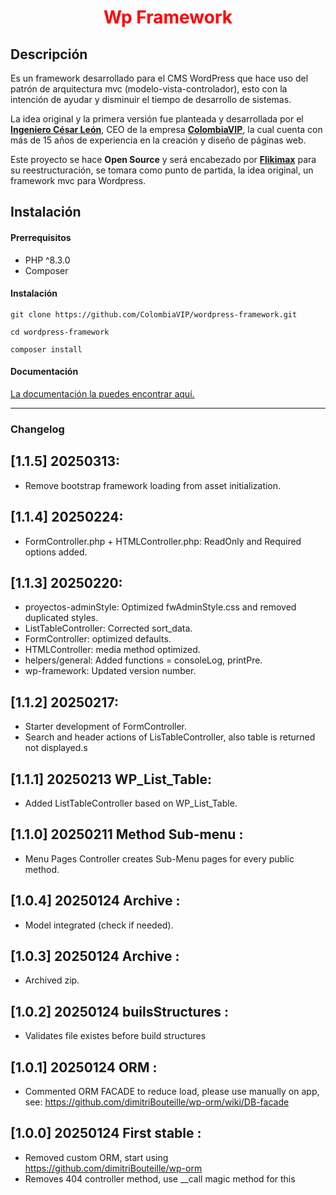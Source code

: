 <h1 align="center" style="color: red !important;">Wp Framework</h1>

## Descripción

<p>Es un framework desarrollado para el CMS WordPress que hace uso del patrón de arquitectura mvc (modelo-vista-controlador), esto con la intención de ayudar y disminuir el tiempo de desarrollo de sistemas.

La idea original y la primera versión fue planteada y desarrollada por el <strong><a href="https://www.linkedin.com/in/ingenieroleon">Ingeniero César León</a></strong>, CEO de la empresa <strong><a href="https://colombiavip.com">ColombiaVIP</a></strong>, la cual cuenta con más de 15 años de experiencia en la creación y diseño de páginas web.

Este proyecto se hace <strong>Open Source</strong> y será encabezado por <strong><a href="https://flikimax.com">Flikimax</a></strong> para su reestructuración, se tomara como punto de partida, la idea original, un framework mvc para Wordpress.</p>

## Instalación

#### Prerrequisitos

- PHP ^8.3.0
- Composer

#### Instalación

```
git clone https://github.com/ColombiaVIP/wordpress-framework.git
```

```
cd wordpress-framework
```

```
composer install
```

#### Documentación

[La documentación la puedes encontrar aquí.](https://docs.wordpress-framework.com/docs)

---
### Changelog

## [1.1.5] 20250313:
* Remove bootstrap framework loading from asset initialization.

## [1.1.4] 20250224:
* FormController.php + HTMLController.php: ReadOnly and Required options added.


## [1.1.3] 20250220:
* proyectos-adminStyle: Optimized fwAdminStyle.css and removed duplicated styles.
* ListTableController: Corrected sort_data.
* FormController: optimized defaults.
* HTMLController: media method optimized.
* helpers/general: Added functions = consoleLog, printPre.
* wp-framework: Updated version number.

## [1.1.2] 20250217:
* Starter development of FormController.
* Search and header actions of LisTableController, also table is returned not displayed.s

## [1.1.1] 20250213 WP_List_Table:
* Added ListTableController based on WP_List_Table.

## [1.1.0] 20250211 Method Sub-menu :
* Menu Pages Controller creates Sub-Menu pages for every public method.

## [1.0.4] 20250124 Archive :
* Model integrated (check if needed).

## [1.0.3] 20250124 Archive :
* Archived zip.

## [1.0.2] 20250124 builsStructures :
* Validates file existes before build structures

## [1.0.1] 20250124 ORM :
* Commented ORM FACADE to reduce load, please use manually on app, see: https://github.com/dimitriBouteille/wp-orm/wiki/DB-facade

## [1.0.0] 20250124 First stable :
* Removed custom ORM, start using https://github.com/dimitriBouteille/wp-orm
* Removes 404 controller method, use __call magic method for this
